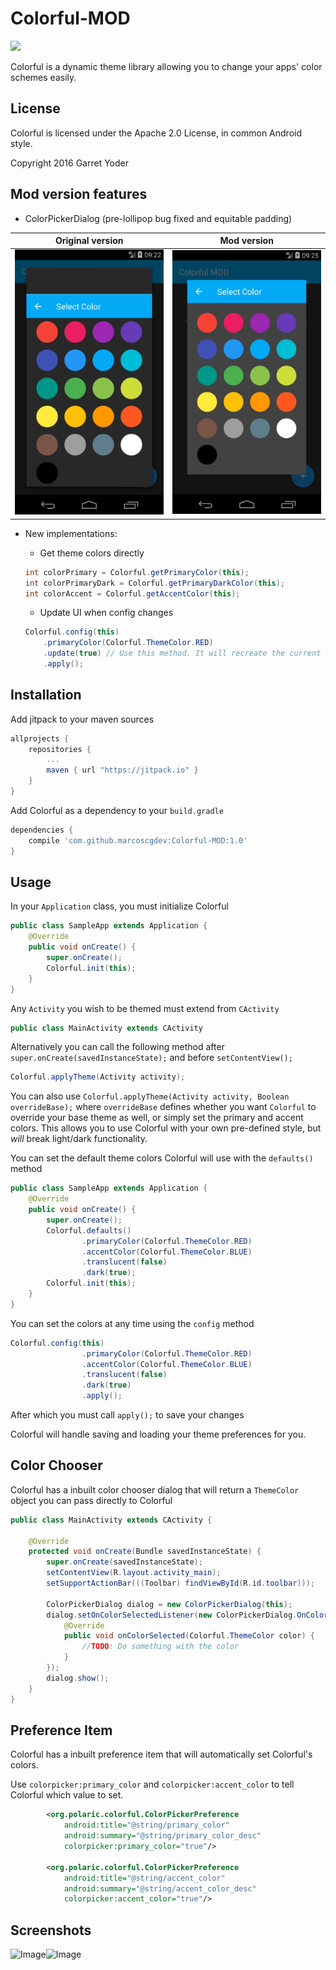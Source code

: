 # Colorful-MOD
[![](https://jitpack.io/v/marcoscgdev/Colorful-MOD.svg)](https://jitpack.io/#marcoscgdev/Colorful-MOD)

Colorful is a dynamic theme library allowing you to change your apps' color schemes easily.

## License

Colorful is licensed under the Apache 2.0 License, in common Android style.

Copyright 2016 Garret Yoder

## Mod version features

- ColorPickerDialog (pre-lollipop bug fixed and equitable padding)

|Original version|Mod version|
|---|---|
|<img src="https://raw.githubusercontent.com/marcoscgdev/Colorful/master/screenshots/device-2017-07-23-152248.png" width="350">|<img src="https://raw.githubusercontent.com/marcoscgdev/Colorful/master/screenshots/device-2017-07-23-152526.png" width="350">|

- New implementations:

    - Get theme colors directly
    
    ```java
    int colorPrimary = Colorful.getPrimaryColor(this);
    int colorPrimaryDark = Colorful.getPrimaryDarkColor(this);
    int colorAccent = Colorful.getAccentColor(this);
    ```
    
    - Update UI when config changes
    
    ```java
    Colorful.config(this)
        .primaryColor(Colorful.ThemeColor.RED)
        .update(true) // Use this method. It will recreate the current activity.
        .apply();
    ```

## Installation
Add jitpack to your maven sources
```groovy
allprojects {
    repositories {
        ...
        maven { url "https://jitpack.io" }
    }
}
```
Add Colorful as a dependency to your `build.gradle`
```groovy
dependencies {
    compile 'com.github.marcoscgdev:Colorful-MOD:1.0'
}
```

## Usage

In your `Application` class, you must initialize Colorful
```java
public class SampleApp extends Application {
    @Override
    public void onCreate() {
        super.onCreate();
        Colorful.init(this);
    }
}
```
Any `Activity` you wish to be themed must extend from `CActivity`
```java
public class MainActivity extends CActivity
```

Alternatively you can call the following method after `super.onCreate(savedInstanceState);` and before `setContentView();`
```java
Colorful.applyTheme(Activity activity);
```

You can also use `Colorful.applyTheme(Activity activity, Boolean overrideBase);` where `overrideBase` defines whether you want `Colorful` to override your base theme as well, or simply set the primary and accent colors. This allows you to use Colorful with your own pre-defined style, but *will* break light/dark functionality.

You can set the default theme colors Colorful will use with the `defaults()` method
```java
public class SampleApp extends Application {
    @Override
    public void onCreate() {
        super.onCreate();
        Colorful.defaults()
                .primaryColor(Colorful.ThemeColor.RED)
                .accentColor(Colorful.ThemeColor.BLUE)
                .translucent(false)
                .dark(true);
        Colorful.init(this);
    }
}
```
You can set the colors at any time using the `config` method
```java
Colorful.config(this)
                .primaryColor(Colorful.ThemeColor.RED)
                .accentColor(Colorful.ThemeColor.BLUE)
                .translucent(false)
                .dark(true)
                .apply();
```
After which you must call `apply();` to save your changes

Colorful will handle saving and loading your theme preferences for you.

## Color Chooser

Colorful has a inbuilt color chooser dialog that will return a `ThemeColor` object you can pass directly to Colorful
```java
public class MainActivity extends CActivity {

    @Override
    protected void onCreate(Bundle savedInstanceState) {
        super.onCreate(savedInstanceState);
        setContentView(R.layout.activity_main);
        setSupportActionBar(((Toolbar) findViewById(R.id.toolbar)));

        ColorPickerDialog dialog = new ColorPickerDialog(this);
        dialog.setOnColorSelectedListener(new ColorPickerDialog.OnColorSelectedListener() {
            @Override
            public void onColorSelected(Colorful.ThemeColor color) {
                //TODO: Do something with the color
            }
        });
        dialog.show();
    }
}
```

## Preference Item
Colorful has a inbuilt preference item that will automatically set Colorful's colors.

Use `colorpicker:primary_color` and `colorpicker:accent_color` to tell Colorful which value to set.
```xml
        <org.polaric.colorful.ColorPickerPreference
            android:title="@string/primary_color"
            android:summary="@string/primary_color_desc"
            colorpicker:primary_color="true"/>

        <org.polaric.colorful.ColorPickerPreference
            android:title="@string/accent_color"
            android:summary="@string/accent_color_desc"
            colorpicker:accent_color="true"/>
```
           

## Screenshots
![Image](screenshots/art1.png)![Image](screenshots/art2.png)
